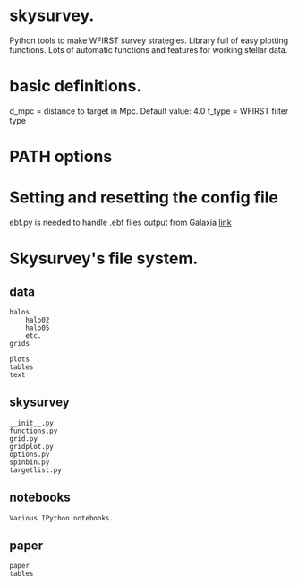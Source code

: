 # skysurvey.
Python tools to make WFIRST survey strategies.  Library full of easy plotting functions.  Lots of automatic functions and features for working stellar data.

# basic definitions.

d_mpc = distance to target in Mpc. Default value: 4.0
f_type = WFIRST filter type

# PATH options

# Setting and resetting the config file


ebf.py is needed to handle .ebf files output from Galaxia [link](http://galaxia.sourceforge.net/Galaxia3pub.html)
# Skysurvey's file system.
## data
    halos
        halo02
        halo05
        etc.
    grids

    plots
    tables
    text
## skysurvey
    __init__.py
    functions.py
    grid.py
    gridplot.py
    options.py
    spinbin.py
    targetlist.py
## notebooks
    Various IPython notebooks.
## paper
    paper
    tables


